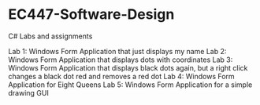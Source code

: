 EC447-Software-Design
=====================

C# Labs and assignments

Lab 1: Windows Form Application that just displays  my name
Lab 2: Windows Form Application that displays dots with coordinates
Lab 3: Windows Form Application that displays black dots again, but a right click changes a black dot red and removes a red dot
Lab 4: Windows Form Application for Eight Queens
Lab 5: Windows Form Application for a simple drawing GUI
